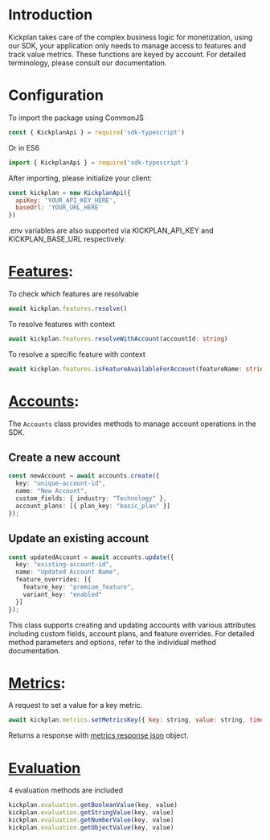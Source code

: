 # Introduction

Kickplan takes care of the complex business logic for monetization, using our SDK, your application only needs to manage access to features and track value metrics. These functions are keyed by account. For detailed terminology, please consult our documentation.

# Configuration

To import the package using CommonJS

```javascript
const { KickplanApi } = require('sdk-typescript')
```

Or in ES6

```javascript
import { KickplanApi } = require('sdk-typescript')
```

After importing, please initialize your client:

```javascript
const kickplan = new KickplanApi({
  apiKey: 'YOUR_API_KEY_HERE',
  baseUrl: 'YOUR_URL_HERE'
})
```

.env variables are also supported via KICKPLAN_API_KEY and KICKPLAN_BASE_URL respectively.


# [Features](https://github.com/kickplan/sdk-typescript/blob/main/src/resources/features/index.ts):

To check which features are resolvable

```javascript
await kickplan.features.resolve()
```

To resolve features with context

```typescript
await kickplan.features.resolveWithAccount(accountId: string)
```

To resolve a specific feature with context

```typescript
await kickplan.features.isFeatureAvailableForAccount(featureName: string, accountId: string)
```

# [Accounts](https://github.com/kickplan/sdk-typescript/blob/main/src/resources/accounts/index.ts):

The `Accounts` class provides methods to manage account operations in the SDK.

## Create a new account
```typescript
const newAccount = await accounts.create({
  key: "unique-account-id",
  name: "New Account",
  custom_fields: { industry: "Technology" },
  account_plans: [{ plan_key: "basic_plan" }]
});
```
## Update an existing account
```typescript
const updatedAccount = await accounts.update({
  key: "existing-account-id",
  name: "Updated Account Name",
  feature_overrides: [{
    feature_key: "premium_feature",
    variant_key: "enabled"
  }]
});
```

This class supports creating and updating accounts with various attributes including custom fields, account plans, and feature overrides. For detailed method parameters and options, refer to the individual method documentation.

# [Metrics](https://github.com/kickplan/sdk-typescript/blob/main/src/resources/metrics/index.ts):

A request to set a value for a key metric.

```javascript
await kickplan.metrics.setMetricsKey({ key: string, value: string, timestamp: Date })
```

Returns a response with [metrics response json](https://github.com/kickplan/sdk-typescript/blob/v1/src/resources/metrics/types.ts) object.

# [Evaluation](https://github.com/kickplan/sdk-typescript/blob/main/src/resources/evaluation.ts)

4 evaluation methods are included

```javascript
kickplan.evaluation.getBooleanValue(key, value)
kickplan.evaluation.getStringValue(key, value)
kickplan.evaluation.getNumberValue(key, value)
kickplan.evaluation.getObjectValue(key, value)

```
